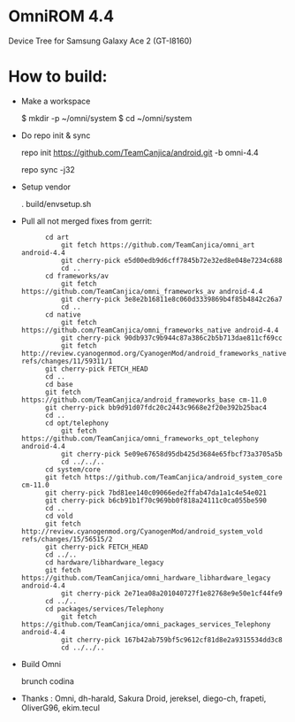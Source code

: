 OmniROM 4.4
=============================
Device Tree for Samsung Galaxy Ace 2
(GT-I8160)

How to build:
=============

- Make a workspace

  $ mkdir -p ~/omni/system
  $ cd ~/omni/system
  
- Do repo init & sync

  repo init https://github.com/TeamCanjica/android.git -b omni-4.4
  
  repo sync -j32

- Setup vendor
  
  . build/envsetup.sh

- Pull all not merged fixes from gerrit:

			cd art
    			git fetch https://github.com/TeamCanjica/omni_art android-4.4
    			git cherry-pick e5d00edb9d6cff7845b72e32ed8e048e7234c688
    			cd ..
			cd frameworks/av
    			git fetch https://github.com/TeamCanjica/omni_frameworks_av android-4.4
    			git cherry-pick 3e8e2b16811e8c060d3339869b4f85b4842c26a7
    			cd ..
			cd native
    			git fetch https://github.com/TeamCanjica/omni_frameworks_native android-4.4
    			git cherry-pick 90db937c9b944c87a386c2b5b713dae811cf69cc
    			git fetch http://review.cyanogenmod.org/CyanogenMod/android_frameworks_native refs/changes/11/59311/1
  			git cherry-pick FETCH_HEAD
  			cd ..
			cd base
			git fetch https://github.com/TeamCanjica/android_frameworks_base cm-11.0
  			git cherry-pick bb9d91d07fdc20c2443c9668e2f20e392b25bac4
  			cd ..
  			cd opt/telephony
    			git fetch https://github.com/TeamCanjica/omni_frameworks_opt_telephony android-4.4
    			git cherry-pick 5e09e67658d95db425d3684e65fbcf73a3705a5b
    			cd ../../..
			cd system/core
			git fetch https://github.com/TeamCanjica/android_system_core cm-11.0
			git cherry-pick 7bd81ee140c09066ede2ffab47da1a1c4e54e021
			git cherry-pick b6cb91b1f70c969bb0f818a24111c0ca055be590
			cd ..
			cd vold
			git fetch http://review.cyanogenmod.org/CyanogenMod/android_system_vold refs/changes/15/56515/2
			git cherry-pick FETCH_HEAD
			cd ../..
			cd hardware/libhardware_legacy
			git fetch https://github.com/TeamCanjica/omni_hardware_libhardware_legacy android-4.4
    			git cherry-pick 2e71ea08a201040727f1e82768e9e50e1cf44fe9
			cd ../..
			cd packages/services/Telephony
    			git fetch https://github.com/TeamCanjica/omni_packages_services_Telephony android-4.4
    			git cherry-pick 167b42ab759bf5c9612cf81d8e2a9315534dd3c8
    			cd ../../..
		
- Build Omni
  
  brunch codina


- Thanks : Omni, dh-harald, Sakura Droid, jereksel, diego-ch, frapeti, OliverG96, ekim.tecul

